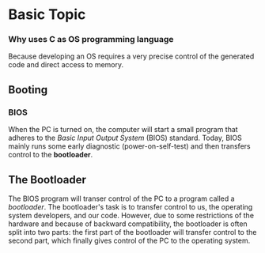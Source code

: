# Basic Topic

### Why uses C as OS programming language
Because developing an OS requires a very precise control of the generated code
and direct access to memory.

## Booting
### BIOS
When the PC is turned on, the computer will start a small program that adheres
to the *Basic Input Output System* (BIOS) standard. Today, BIOS mainly runs
some early diagnostic (power-on-self-test) and then transfers control to the
**bootloader**.
## The Bootloader
The BIOS program will transer control of the PC to a program called a
*bootloader*. The bootloader's task is to transfer control to us, the operating
system developers, and our code. However, due to some restrictions of the
hardware and because of backward compatibility, the bootloader is often split
into two parts: the first part of the bootloader will transfer control to the
second part, which finally gives control of the PC to the operating system.
